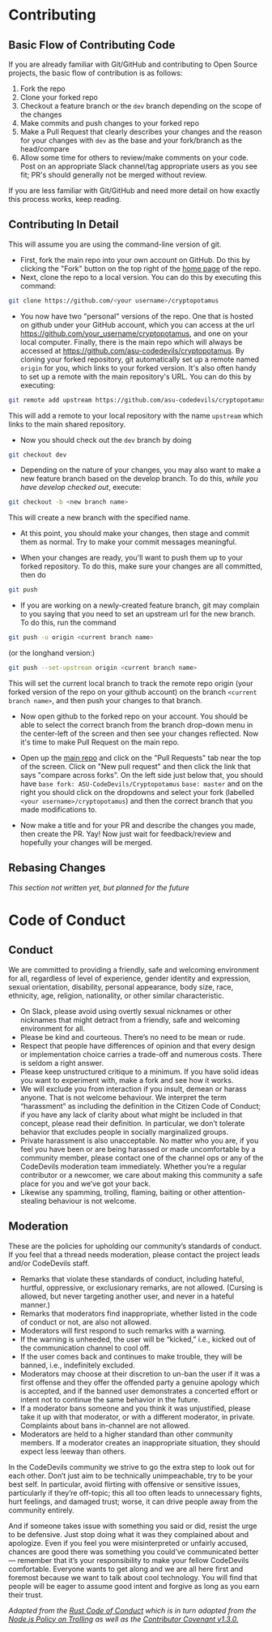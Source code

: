 # Contributing

## Basic Flow of Contributing Code
If you are already familiar with Git/GitHub and contributing to Open Source projects, the basic flow of contribution is as follows:

1. Fork the repo
2. Clone your forked repo
3. Checkout a feature branch or the `dev` branch depending on the scope of the changes
4. Make commits and push changes to your forked repo
5. Make a Pull Request that clearly describes your changes and the reason for your changes with `dev` as the base and your fork/branch as the head/compare
6. Allow some time for others to review/make comments on your code. Post on an appropriate Slack channel/tag appropriate users as you see fit; PR's should generally not be merged without review.

If you are less familiar with Git/GitHub and need more detail on how exactly this process works, keep reading.

## Contributing In Detail

This will assume you are using the command-line version of git. 

* First, fork the main repo into your own account on GitHub. Do this by clicking the "Fork" button on the top right of the [home page](https://github.com/ASU-CodeDevils/Cryptopotamus) of the repo.
* Next, clone the repo to a local version. You can do this by executing this command:

```sh
git clone https://github.com/<your username>/cryptopotamus
```

* You now have two "personal" versions of the repo. One that is hosted on github under your GitHub account, which you can access at the url https://github.com/your_username/cryptopotamus, and one on your local computer. Finally, there is the main repo which will always be accessed at https://github.com/asu-codedevils/cryptopotamus. By cloning your forked repository, git automatically set up a remote named `origin` for you, which links to your forked version. It's also often handy to set up a remote with the main repository's URL. You can do this by executing:

```sh
git remote add upstream https://github.com/asu-codedevils/cryptopotamus
```

This will add a remote to your local repository with the name `upstream` which links to the main shared repository.

* Now you should check out the `dev` branch by doing

```sh
git checkout dev
```

* Depending on the nature of your changes, you may also want to make a new feature branch based on the develop branch. To do this, *while you have develop checked out*, execute:

```sh
git checkout -b <new branch name>
```

This will create a new branch with the specified name.

* At this point, you should make your changes, then stage and commit them as normal. Try to make your commit messages meaningful.

* When your changes are ready, you'll want to push them up to your forked repository. To do this, make sure your changes are all committed, then do

```sh
git push
```

* If you are working on a newly-created feature branch, git may complain to you saying that you need to set an upstream url for the new branch. To do this, run the command

```sh
git push -u origin <current branch name>
```

(or the longhand version:)

```sh
git push --set-upstream origin <current branch name>
```

This will set the current local branch to track the remote repo origin (your forked version of the repo on your github account) on the branch `<current branch name>`, and then push your changes to that branch.

* Now open github to the forked repo on your account. You should be able to select the correct branch from the branch drop-down menu in the center-left of the screen and then see your changes reflected. Now it's time to make Pull Request on the main repo.

* Open up the [main repo](https://github.com/asu-codedevils/cryptopotamus) and click on the "Pull Requests" tab near the top of the screen. Click on "New pull request" and then click the link that says "compare across forks". On the left side just below that, you should have `base fork: ASU-CodeDevils/Cryptopotamus` `base: master` and on the right you should click on the dropdowns and select your fork (labelled `<your username>/cryptopotamus`) and then the correct branch that you made modifications to.

* Now make a title and for your PR and describe the changes you made, then create the PR. Yay! Now just wait for feedback/review and hopefully your changes will be merged.

## Rebasing Changes

*This section not written yet, but planned for the future*

# Code of Conduct
## Conduct
We are committed to providing a friendly, safe and welcoming environment for all, regardless of level of experience, gender identity and expression, sexual orientation, disability, personal appearance, body size, race, ethnicity, age, religion, nationality, or other similar characteristic.

* On Slack, please avoid using overtly sexual nicknames or other nicknames that might detract from a friendly, safe and welcoming environment for all.
* Please be kind and courteous. There’s no need to be mean or rude.
* Respect that people have differences of opinion and that every design or implementation choice carries a trade-off and numerous costs. There is seldom a right answer.
* Please keep unstructured critique to a minimum. If you have solid ideas you want to experiment with, make a fork and see how it works.
* We will exclude you from interaction if you insult, demean or harass anyone. That is not welcome behaviour. We interpret the term “harassment” as including the definition in the Citizen Code of Conduct; if you have any lack of clarity about what might be included in that concept, please read their definition. In particular, we don’t tolerate behavior that excludes people in socially marginalized groups.
* Private harassment is also unacceptable. No matter who you are, if you feel you have been or are being harassed or made uncomfortable by a community member, please contact one of the channel ops or any of the CodeDevils moderation team immediately. Whether you’re a regular contributor or a newcomer, we care about making this community a safe place for you and we’ve got your back.
* Likewise any spamming, trolling, flaming, baiting or other attention-stealing behaviour is not welcome.

## Moderation
These are the policies for upholding our community’s standards of conduct. If you feel that a thread needs moderation, please contact the project leads and/or CodeDevils staff.

* Remarks that violate these standards of conduct, including hateful, hurtful, oppressive, or exclusionary remarks, are not allowed. (Cursing is allowed, but never targeting another user, and never in a hateful manner.)
* Remarks that moderators find inappropriate, whether listed in the code of conduct or not, are also not allowed.
* Moderators will first respond to such remarks with a warning.
* If the warning is unheeded, the user will be “kicked,” i.e., kicked out of the communication channel to cool off.
* If the user comes back and continues to make trouble, they will be banned, i.e., indefinitely excluded.
* Moderators may choose at their discretion to un-ban the user if it was a first offense and they offer the offended party a genuine apology which is accepted, and if the banned user demonstrates a concerted effort or intent not to continue the same behavior in the future.
* If a moderator bans someone and you think it was unjustified, please take it up with that moderator, or with a different moderator, in private. Complaints about bans in-channel are not allowed.
* Moderators are held to a higher standard than other community members. If a moderator creates an inappropriate situation, they should expect less leeway than others.

In the CodeDevils community we strive to go the extra step to look out for each other. Don’t just aim to be technically unimpeachable, try to be your best self. In particular, avoid flirting with offensive or sensitive issues, particularly if they’re off-topic; this all too often leads to unnecessary fights, hurt feelings, and damaged trust; worse, it can drive people away from the community entirely.

And if someone takes issue with something you said or did, resist the urge to be defensive. Just stop doing what it was they complained about and apologize. Even if you feel you were misinterpreted or unfairly accused, chances are good there was something you could’ve communicated better — remember that it’s your responsibility to make your fellow CodeDevils comfortable. Everyone wants to get along and we are all here first and foremost because we want to talk about cool technology. You will find that people will be eager to assume good intent and forgive as long as you earn their trust.

*Adapted from the [Rust Code of Conduct]() which is in turn adapted from the [Node.js Policy on Trolling](http://blog.izs.me/post/30036893703/policy-on-trolling) as well as the [Contributor Covenant v1.3.0.](https://www.contributor-covenant.org/version/1/3/0/code-of-conduct.html)*